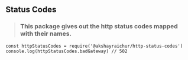 ## Status Codes

> ### This package gives out the http status codes mapped with their names.

```
const httpStatusCodes = require('@akshayraichur/http-status-codes')
console.log(httpStatusCodes.badGateway) // 502

```
